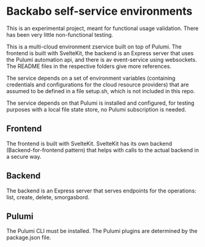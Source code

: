 # Backabo self-service environments

This is an experimental project, meant for functional usage validation. There has been very little non-functional testing.

This is a multi-cloud environment zservice built on top of Pulumi. The frontend is built with SvelteKit, the backend is an Express server that uses the Pulumi automation api, and there is av event-service using websockets. The README files in the respective folders give more references.

The service depends on a set of environment variables (containing credentials and configurations for the cloud resource providers) that are assumed to be defined in a file setup.sh, which is not included in this repo.

The service depends on that Pulumi is installed and configured, for testing purposes with a local file state store, no Pulumi subscription is needed.

## Frontend

The frontend is built with SvelteKit. SvelteKit has its own backend (Backend-for-frontend pattern) that helps with calls to the actual backend in a secure way.

## Backend

The backend is an Express server that serves endpoints for the operations: list, create, delete, smorgasbord. 

## Pulumi

The Pulumi CLI must be installed. The Pulumi plugins are determined by the package.json file.